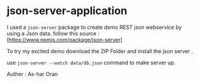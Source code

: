 # json-server-application

I used a `json-server` package to create demo REST json webservice by using a Json data.
follow this source : [https://www.npmjs.com/package/json-server]

To try my excited demo download the ZIP Folder and install the json server .

use `json-server --watch data/db.json` command to make server up.

Auther : As-har Oran

